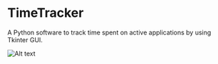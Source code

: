 # TimeTracker
A Python software to track time spent on active applications by using Tkinter GUI.

![Alt text](https://github.com/sezerad/TimeTracker/blob/master/Screenshots/TimeTrackerApp.png?raw=true "Time Tracker App")
